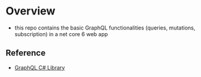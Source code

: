 # Overview 
- this repo contains the basic GraphQL functionalities (queries, mutations, subscription) in a net core 6 web app

## Reference
- [GraphQL C# Library](https://graphql-dotnet.github.io/docs/getting-started/query-organization)
